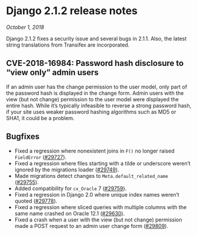 # Django 2.1.2 release notes

*October 1, 2018*

Django 2.1.2 fixes a security issue and several bugs in 2.1.1. Also, the latest
string translations from Transifex are incorporated.

## CVE-2018-16984: Password hash disclosure to “view only” admin users

If an admin user has the change permission to the user model, only part of the
password hash is displayed in the change form. Admin users with the view (but
not change) permission to the user model were displayed the entire hash. While
it’s typically infeasible to reverse a strong password hash, if your site uses
weaker password hashing algorithms such as MD5 or SHA1, it could be a problem.

## Bugfixes

* Fixed a regression where nonexistent joins in `F()` no longer raised
  `FieldError` ([#29727](https://code.djangoproject.com/ticket/29727)).
* Fixed a regression where files starting with a tilde or underscore weren’t
  ignored by the migrations loader ([#29749](https://code.djangoproject.com/ticket/29749)).
* Made migrations detect changes to `Meta.default_related_name`
  ([#29755](https://code.djangoproject.com/ticket/29755)).
* Added compatibility for `cx_Oracle` 7 ([#29759](https://code.djangoproject.com/ticket/29759)).
* Fixed a regression in Django 2.0 where unique index names weren’t quoted
  ([#29778](https://code.djangoproject.com/ticket/29778)).
* Fixed a regression where sliced queries with multiple columns with the same
  name crashed on Oracle 12.1 ([#29630](https://code.djangoproject.com/ticket/29630)).
* Fixed a crash when a user with the view (but not change) permission made a
  POST request to an admin user change form ([#29809](https://code.djangoproject.com/ticket/29809)).
